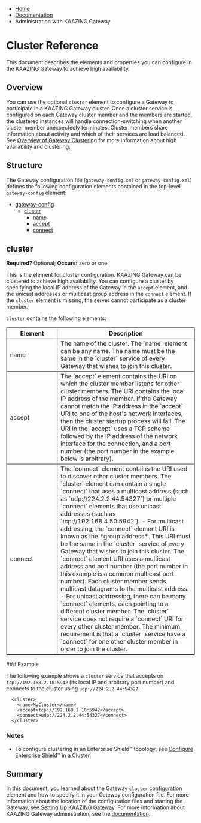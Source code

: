 -   [Home](../../index.md)
-   [Documentation](../index.md)
-   Administration with KAAZING Gateway

Cluster Reference 
========================================

This document describes the elements and properties you can configure in the KAAZING Gateway to achieve high availability.

<a name="configuring"></a>Overview
----------------------------------

You can use the optional `cluster` element to configure a Gateway to participate in a KAAZING Gateway cluster. Once a cluster service is configured on each Gateway cluster member and the members are started, the clustered instances will handle connection-switching when another cluster member unexpectedly terminates. Cluster members share information about activity and which of their services are load balanced. See [Overview of Gateway Clustering](../high-availability/u_ha.md#cluster_overview) for more information about high availability and clustering.

<a name="descelements"></a>Structure
------------------------------------

The Gateway configuration file (`gateway-config.xml` or `gateway-config.xml`) defines the following configuration elements contained in the top-level `gateway-config` element:

-   [gateway-config](r_conf_gwconfig.md)
    -   [cluster](#cluster)
        -   [name](#clstrnameprop)
        -   [accept](#clstracceptopt)
        -   [connect](#clstrconnectopt)

<span id="network2"></span></a>cluster
--------------------------------------

**Required?** Optional; **Occurs:** zero or one

This is the element for cluster configuration. KAAZING Gateway can be clustered to achieve high availability. You can configure a cluster by specifying the local IP address of the Gateway in the `accept` element, and the unicast addresses or multicast group address in the `connect` element. If the `cluster` element is missing, the server cannot participate as a cluster member.

`cluster` contains the following elements:

<table width="95%" border="1">
<tr>
<th width="27%" scope="col">
Element
</th>
<th width="73%" scope="col">
Description
</th>
</tr>
<tr>
<td class="code_inline">
<a name="clstrnameprop"></a>name
</td>
<td>
The name of the cluster. The `name` element can be any name. The name must be the same in the `cluster` service of every Gateway that wishes to join this cluster.
</td>
</tr>
<tr>
<td class="code_inline">
<a name="clstracceptopt"></a>accept
</td>
<td>
The `accept` element contains the URI on which the cluster member listens for other cluster members. The URI contains the local IP address of the member. If the Gateway cannot match the IP address in the `accept` URI to one of the host's network interfaces, then the cluster startup process will fail.
 The URI in the `accept` uses a TCP scheme followed by the IP address of the network interface for the connection, and a port number (the port number in the example below is arbitrary).
</td>
</tr>
<tr>
<td height="144" class="code_inline">
<a name="clstrconnectopt"></a>connect
</td>
<td>
The `connect` element contains the URI used to discover other cluster members. The `cluster` element can contain a single `connect` that uses a multicast address (such as `udp://224.2.2.44:54327`) or multiple `connect` elements that use unicast addresses (such as `tcp://192.168.4.50:5942`).
-   For multicast addressing, the `connect` element URI is known as the *group address*. This URI must be the same in the `cluster` service of every Gateway that wishes to join this cluster. The `connect` element URI uses a multicast address and port number (the port number in this example is a common multicast port number). Each cluster member sends multicast datagrams to the multicast address.
-   For unicast addressing, there can be many `connect` elements, each pointing to a different cluster member. The `cluster` service does not require a `connect` URI for every other cluster member. The minimum requirement is that a `cluster` service have a `connect` for one other cluster member in order to join the cluster.

</td>
</tr>
</tr>
</tr>
</table>
### Example

The following example shows a `cluster` service that accepts on `tcp://192.168.2.10:5942` (its local IP and arbitrary port number) and connects to the cluster using `udp://224.2.2.44:54327`.

``` auto-links:
  <cluster>
    <name>MyCluster</name>
    <accept>tcp://192.168.2.10:5942</accept>
    <connect>udp://224.2.2.44:54327</connect>
  </cluster>
```

### Notes

-   To configure clustering in an Enterprise Shield&trade; topology, see [Configure Enterprise Shield&trade; in a Cluster](../reverse-connectivity/p_rc_cluster.md).

Summary
-------

In this document, you learned about the Gateway `cluster` configuration element and how to specify it in your Gateway configuration file. For more information about the location of the configuration files and starting the Gateway, see [Setting Up KAAZING Gateway](../about/setup-guide.md). For more information about KAAZING Gateway administration, see the [documentation](../index.md).

</div>

